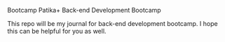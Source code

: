 Bootcamp
Patika+ Back-end Development Bootcamp

This repo will be my journal for back-end development bootcamp. I hope this can be helpful for you as well.
